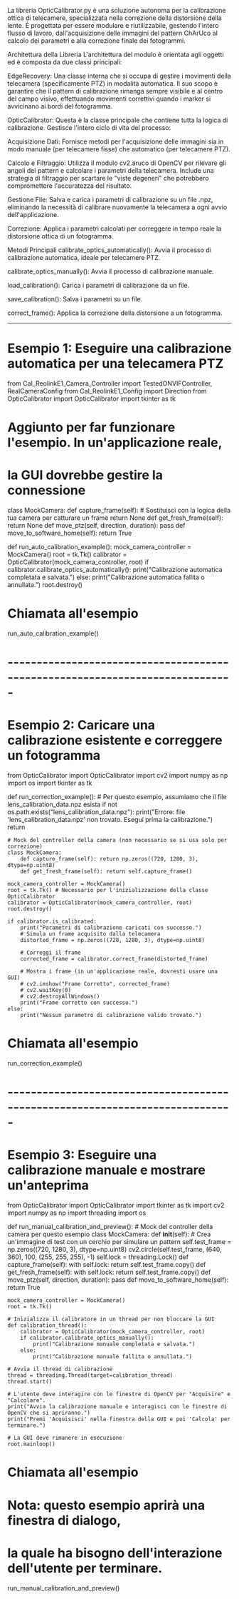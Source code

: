 La libreria OpticCalibrator.py è una soluzione autonoma per la calibrazione ottica di telecamere, specializzata nella correzione della distorsione della lente. È progettata per essere modulare e riutilizzabile, gestendo l'intero flusso di lavoro, dall'acquisizione delle immagini del pattern ChArUco al calcolo dei parametri e alla correzione finale dei fotogrammi.

Architettura della Libreria
L'architettura del modulo è orientata agli oggetti ed è composta da due classi principali:

EdgeRecovery: Una classe interna che si occupa di gestire i movimenti della telecamera (specificamente PTZ) in modalità automatica. Il suo scopo è garantire che il pattern di calibrazione rimanga sempre visibile e al centro del campo visivo, effettuando movimenti correttivi quando i marker si avvicinano ai bordi del fotogramma.

OpticCalibrator: Questa è la classe principale che contiene tutta la logica di calibrazione. Gestisce l'intero ciclo di vita del processo:

Acquisizione Dati: Fornisce metodi per l'acquisizione delle immagini sia in modo manuale (per telecamere fisse) che automatico (per telecamere PTZ).

Calcolo e Filtraggio: Utilizza il modulo cv2.aruco di OpenCV per rilevare gli angoli del pattern e calcolare i parametri della telecamera. Include una strategia di filtraggio per scartare le "viste degeneri" che potrebbero compromettere l'accuratezza del risultato.

Gestione File: Salva e carica i parametri di calibrazione su un file .npz, eliminando la necessità di calibrare nuovamente la telecamera a ogni avvio dell'applicazione.

Correzione: Applica i parametri calcolati per correggere in tempo reale la distorsione ottica di un fotogramma.

Metodi Principali
calibrate_optics_automatically(): Avvia il processo di calibrazione automatica, ideale per telecamere PTZ.

calibrate_optics_manually(): Avvia il processo di calibrazione manuale.

load_calibration(): Carica i parametri di calibrazione da un file.

save_calibration(): Salva i parametri su un file.

correct_frame(): Applica la correzione della distorsione a un fotogramma.

--------------------------------------------------------------------------------------------

# Esempio 1: Eseguire una calibrazione automatica per una telecamera PTZ

from Cal_ReolinkE1_Camera_Controller import TestedONVIFController, RealCameraConfig
from Cal_ReolinkE1_Config import Direction
from OpticCalibrator import OpticCalibrator
import tkinter as tk

# Aggiunto per far funzionare l'esempio. In un'applicazione reale,
# la GUI dovrebbe gestire la connessione
class MockCamera:
    def capture_frame(self):
        # Sostituisci con la logica della tua camera per catturare un frame
        return None
    def get_fresh_frame(self):
        return None
    def move_ptz(self, direction, duration):
        pass
    def move_to_software_home(self):
        return True

def run_auto_calibration_example():
    mock_camera_controller = MockCamera()
    root = tk.Tk()
    calibrator = OpticCalibrator(mock_camera_controller, root)
    if calibrator.calibrate_optics_automatically():
        print("Calibrazione automatica completata e salvata.")
    else:
        print("Calibrazione automatica fallita o annullata.")
    root.destroy()

# Chiamata all'esempio
run_auto_calibration_example()

# -----------------------------------------------------------------------------

# Esempio 2: Caricare una calibrazione esistente e correggere un fotogramma

from OpticCalibrator import OpticCalibrator
import cv2
import numpy as np
import os
import tkinter as tk

def run_correction_example():
    # Per questo esempio, assumiamo che il file lens_calibration_data.npz esista
    if not os.path.exists("lens_calibration_data.npz"):
        print("Errore: file 'lens_calibration_data.npz' non trovato. Esegui prima la calibrazione.")
        return

    # Mock del controller della camera (non necessario se si usa solo per correzione)
    class MockCamera:
        def capture_frame(self): return np.zeros((720, 1280, 3), dtype=np.uint8)
        def get_fresh_frame(self): return self.capture_frame()

    mock_camera_controller = MockCamera()
    root = tk.Tk() # Necessario per l'inizializzazione della classe OpticCalibrator
    calibrator = OpticCalibrator(mock_camera_controller, root)
    root.destroy()

    if calibrator.is_calibrated:
        print("Parametri di calibrazione caricati con successo.")
        # Simula un frame acquisito dalla telecamera
        distorted_frame = np.zeros((720, 1280, 3), dtype=np.uint8)
        
        # Correggi il frame
        corrected_frame = calibrator.correct_frame(distorted_frame)
        
        # Mostra i frame (in un'applicazione reale, dovresti usare una GUI)
        # cv2.imshow("Frame Corretto", corrected_frame)
        # cv2.waitKey(0)
        # cv2.destroyAllWindows()
        print("Frame corretto con successo.")
    else:
        print("Nessun parametro di calibrazione valido trovato.")

# Chiamata all'esempio
run_correction_example()

# -----------------------------------------------------------------------------

# Esempio 3: Eseguire una calibrazione manuale e mostrare un'anteprima

from OpticCalibrator import OpticCalibrator
import tkinter as tk
import cv2
import numpy as np
import threading
import os

def run_manual_calibration_and_preview():
    # Mock del controller della camera per questo esempio
    class MockCamera:
        def __init__(self):
            # Crea un'immagine di test con un cerchio per simulare un pattern
            self.test_frame = np.zeros((720, 1280, 3), dtype=np.uint8)
            cv2.circle(self.test_frame, (640, 360), 100, (255, 255, 255), -1)
            self.lock = threading.Lock()
        def capture_frame(self):
            with self.lock:
                return self.test_frame.copy()
        def get_fresh_frame(self):
            with self.lock:
                return self.test_frame.copy()
        def move_ptz(self, direction, duration):
            pass
        def move_to_software_home(self):
            return True

    mock_camera_controller = MockCamera()
    root = tk.Tk()
    
    # Inizializza il calibratore in un thread per non bloccare la GUI
    def calibration_thread():
        calibrator = OpticCalibrator(mock_camera_controller, root)
        if calibrator.calibrate_optics_manually():
            print("Calibrazione manuale completata e salvata.")
        else:
            print("Calibrazione manuale fallita o annullata.")
    
    # Avvia il thread di calibrazione
    thread = threading.Thread(target=calibration_thread)
    thread.start()
    
    # L'utente deve interagire con le finestre di OpenCV per "Acquisire" e "Calcolare".
    print("Avvia la calibrazione manuale e interagisci con le finestre di OpenCV che si apriranno.")
    print("Premi 'Acquisisci' nella finestra della GUI e poi 'Calcola' per terminare.")

    # La GUI deve rimanere in esecuzione
    root.mainloop()

# Chiamata all'esempio
# Nota: questo esempio aprirà una finestra di dialogo,
# la quale ha bisogno dell'interazione dell'utente per terminare.
run_manual_calibration_and_preview()

